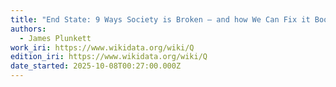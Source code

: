 ```yaml
---
title: "End State: 9 Ways Society is Broken – and how We Can Fix it Book"
authors:
  - James Plunkett
work_iri: https://www.wikidata.org/wiki/Q
edition_iri: https://www.wikidata.org/wiki/Q
date_started: 2025-10-08T00:27:00.000Z
---
```

